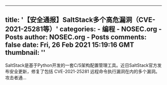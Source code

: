 
---
title: '【安全通报】SaltStack多个高危漏洞（CVE-2021-25281等）'
categories: 
    - 编程
    - NOSEC.org - Posts
author: NOSEC.org - Posts
comments: false
date: Fri, 26 Feb 2021 15:19:16 GMT
thumbnail: ''
---

<div>   
SaltStack是基于Python开发的一套C/S架构配置管理工具。近日SaltStack官方发布安全更新，修复了包括 CVE-2021-25281 远程命令执行漏洞在内的多个漏洞。攻击者通...  
</div>
            